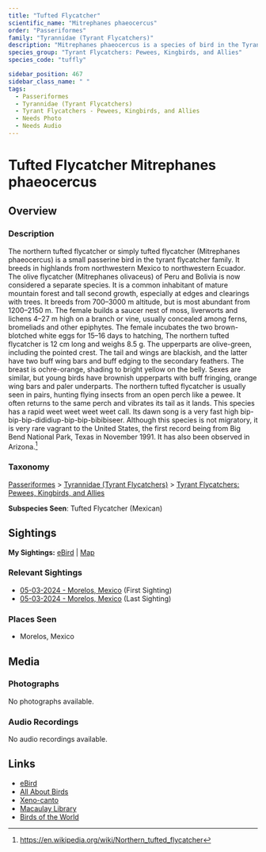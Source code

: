 ```yaml
---
title: "Tufted Flycatcher"
scientific_name: "Mitrephanes phaeocercus"
order: "Passeriformes"
family: "Tyrannidae (Tyrant Flycatchers)"
description: "Mitrephanes phaeocercus is a species of bird in the Tyrannidae (Tyrant Flycatchers) family. It has been observed 3 times."
species_group: "Tyrant Flycatchers: Pewees, Kingbirds, and Allies"
species_code: "tuffly"

sidebar_position: 467
sidebar_class_name: " "
tags: 
  - Passeriformes
  - Tyrannidae (Tyrant Flycatchers)
  - Tyrant Flycatchers - Pewees, Kingbirds, and Allies
  - Needs Photo
  - Needs Audio
---
```


# Tufted Flycatcher <span className='sci_name'>Mitrephanes phaeocercus</span>

## Overview

### Description
The northern tufted flycatcher or simply tufted flycatcher (Mitrephanes phaeocercus) is a small passerine bird in the tyrant flycatcher family.  It breeds in highlands from northwestern Mexico to northwestern Ecuador. The olive flycatcher (Mitrephanes olivaceus) of Peru and Bolivia is now considered a separate species.
It is a common inhabitant of mature mountain forest and tall second growth, especially at edges and clearings with trees. It breeds from 700–3000 m altitude, but is most abundant from 1200–2150 m. The female builds a saucer nest of moss, liverworts and lichens 4–27 m high on a branch or vine, usually concealed among ferns, bromeliads and other epiphytes. The female incubates the two brown-blotched white eggs for 15–16 days to hatching,
The northern tufted flycatcher is 12 cm long and weighs 8.5 g. The upperparts are olive-green, including the pointed crest.  The tail and wings are blackish, and the latter have two buff wing bars and buff edging to the secondary feathers. The breast is ochre-orange, shading to bright yellow on the belly. Sexes are similar, but young birds have brownish upperparts with buff fringing, orange wing bars and paler underparts.
The northern tufted flycatcher is usually seen in pairs, hunting flying insects from an open perch like a pewee. It often returns to the same perch and vibrates its tail as it lands.
This species has a rapid weet weet weet weet call.  Its dawn song is a very fast high  bip-bip-bip-dididiup-bip-bip-bibibiseer.
Although this species is not migratory, it is very rare vagrant to the United States, the first record being from Big Bend National Park, Texas in November 1991. It has also been observed in Arizona.[^1]

[^1]: https://en.wikipedia.org/wiki/Northern_tufted_flycatcher

### Taxonomy
[Passeriformes](/tags/passeriformes) > [Tyrannidae (Tyrant Flycatchers)](/tags/tyrannidae-tyrant-flycatchers) > [Tyrant Flycatchers: Pewees, Kingbirds, and Allies](/tags/tyrant-flycatchers-pewees-kingbirds-and-allies)

**Subspecies Seen**: Tufted Flycatcher (Mexican)


## Sightings

**My Sightings:** [eBird](https://ebird.org/lifelist?r=world&time=life&spp=tuffly) | [Map](/map?species_code=tuffly)

### Relevant Sightings

* [05-03-2024 - Morelos, Mexico](https://ebird.org/checklist/S171768259) (First Sighting)
* [05-03-2024 - Morelos, Mexico](https://ebird.org/checklist/S171768281) (Last Sighting)

### Places Seen

* Morelos, Mexico



## Media
### Photographs
No photographs available.

### Audio Recordings
No audio recordings available.

## Links
* [eBird](https://ebird.org/species/tuffly) 
* [All About Birds](https://www.allaboutbirds.org/guide/tuffly) 
* [Xeno-canto](https://www.xeno-canto.org/species/mitrephanes-phaeocercus) 
* [Macaulay Library](https://search.macaulaylibrary.org/catalog?taxonCode=tuffly&sort=rating_rank_desc)
* [Birds of the World](https://birdsoftheworld.org/bow/species/tuffly)
